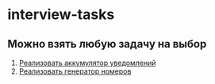 # interview-tasks
## Можно взять любую задачу на выбор
1. [Реализовать аккумулятор уведомлений](https://github.com/fkzwd/interview-test-task)
2. [Реализовать генератор номеров](https://github.com/fkzwd/interview-generator-task)
